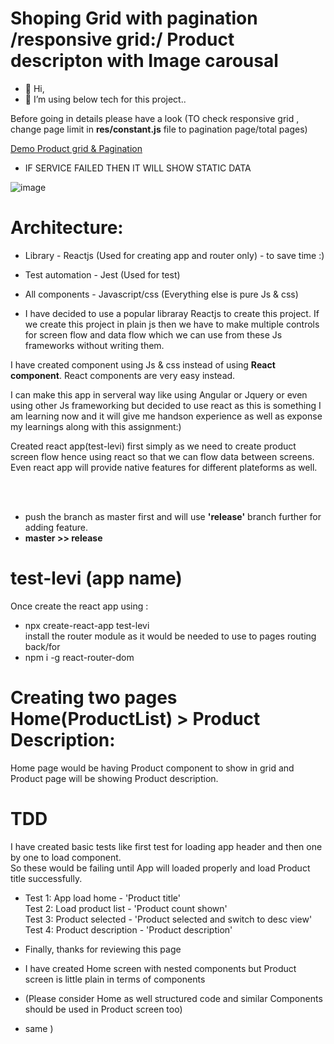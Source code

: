 
# Shoping Grid with pagination /responsive grid:/ Product descripton with Image carousal

- 👋 Hi, 
- 👀 I’m using below tech for this project..

Before going in details please have a look (TO check responsive grid , change page limit in <b>res/constant.js</b> file to pagination page/total pages)

<a href="https://viptomer1.github.io/">Demo Product grid & Pagination</a>

- IF SERVICE FAILED THEN IT WILL SHOW STATIC DATA 

![image](https://user-images.githubusercontent.com/80127823/111080259-906f4f80-84f5-11eb-9330-2c7cd55b39ca.png)


# Architecture:


- Library - Reactjs (Used for creating app and router only) - to save time :)
- Test automation - Jest (Used for test)
- All components - Javascript/css (Everything else is pure Js & css)<br>

- I have decided to use a popular libraray Reactjs to create this project. If we create this project in plain js then we have to make multiple controls for screen flow and data flow which we can use from these Js frameworks without writing them.<br>

I have created component using Js & css instead of using <b>React component</b>. React components are very easy instead.

I can make this app in serveral way like using Angular or Jquery or even using other Js frameworking but decided to use react as this is something I am learning now and it will give me handson experience as well as exponse my learnings along with this assignment:)



Created react app(test-levi) first simply as we need to create product screen flow hence using react so that we can flow data between screens.
<br>Even react app will provide native features for different plateforms as well.


<br><br>
- push the branch as master first and will use <b>'release'</b> branch further for adding feature.
- <b>master >> release</b>

# test-levi (app name)
Once create the react app using : 
- npx create-react-app test-levi<br>
install the router module as it would be needed to use to pages routing back/for
- npm i -g react-router-dom 

# Creating two pages Home(ProductList) > Product Description:<br>

Home page would be having Product component to show in grid and Product page will be showing Product description.

# TDD
I have created basic tests like first test for loading app header and then one by one to load component.
<br> So these would be failing until App will loaded properly and load Product title successfully.

- Test 1: App load home - 'Product title'<br>
Test 2: Load product list - 'Product count shown'<br>
Test 3: Product selected - 'Product selected and switch to desc view'<br>
Test 4: Product description - 'Product description'<br>

 - Finally, thanks for reviewing this page
 - I have created Home screen with nested components but Product screen is little plain in terms of components<br>
 - (Please consider Home as well structured code and similar Components should be used in Product screen too)
 - same )


